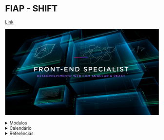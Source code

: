 # FIAP - SHIFT

[Link](https://www.fiap.com.br/shift/curso/tecnologia/front-end-specialist-desenvolvimento-web-com-angular-e-react)

![Front-end Specialist](https://github.com/marcelobarbieri/fiap_frontendspecialist/blob/main/assets/frontendspecialist.png)

<details><summary>Módulos</summary>
<p>
  
- [JavaScript: Lógica de Programação (Primeiros Passos)](./logica-de-programacao/README.md)

- Prototipação: UX, UI, FIGMA & SEO

- [Front: Programação (HTML, CSS, SASS & Bootstrap)](./front-html/README.md)

- Advanced Frameworks: React

- Advanced Frameworks: Angular

</p>
</details>

<details><summary>Calendário</summary>
[] 26/01/2022
[] 27/01/2022
[] 31/01/2022
[] 02/02/2022
[] 03/02/2022
[] 07/02/2022
[] 09/02/2022
[] 10/02/2022
[] 14/02/2022
[] 16/02/2022
[] 17/02/2022
[] 21/02/2022
[] 23/02/2022
[] 24/02/2022
[] 03/03/2022
[] 07/03/2022
[] 09/03/2022
[] 10/03/2022
[] 14/03/2022
[] 16/03/2022
[] 21/03/2022
[] 23/03/2022
[] 28/03/2022
[] 30/03/2022
[] 04/04/2022
[] 06/04/2022
[] 07/04/2022
[] 11/04/2022
[] 13/04/2022
[] 14/04/2022
[] 18/04/2022
[] 20/04/2022
[] 25/04/2022
[] 27/04/2022
[] 28/04/2022
[] 02/05/2022
[] 04/05/2022
[] 05/05/2022
[] 09/05/2022
[] 11/05/2022
</details>

<details><summary>Referências</summary>
<p>
  
- [MDN Web Docs](https://developer.mozilla.org/pt-BR/docs/Web/JavaScript)
  
- [W3Schools](https://www.w3schools.com/js/default.asp)

</p>
</details>
